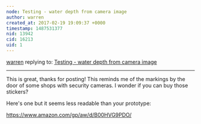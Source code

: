 ```yaml
---
node: Testing - water depth from camera image
author: warren
created_at: 2017-02-19 19:09:37 +0000
timestamp: 1487531377
nid: 13942
cid: 16213
uid: 1
---
```




[warren](../profile/warren) replying to: [Testing - water depth from camera image](../notes/chalmers/02-19-2017/testing-water-depth-from-camera-image)

----
This is great, thanks for posting! This reminds me of the markings by the door of some shops with security cameras. I wonder if you can buy those stickers?

Here's one but it seems less readable than your prototype:

https://www.amazon.com/gp/aw/d/B00HVG9PDO/